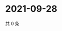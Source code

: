 # 2021-09-28

共 0 条

<!-- BEGIN WEIBO -->
<!-- 最后更新时间 Tue Sep 28 2021 15:00:45 GMT+0800 (China Standard Time) -->

<!-- END WEIBO -->
